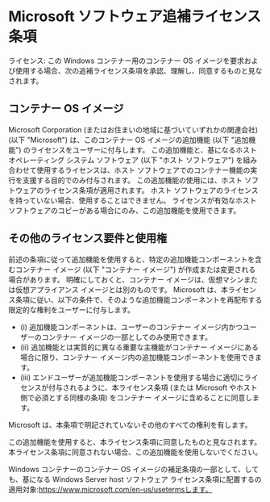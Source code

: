 
# <a name="microsoft-software-supplemental-license-terms"></a>Microsoft ソフトウェア追補ライセンス条項

ライセンス: この Windows コンテナー用のコンテナー OS イメージを要求および使用する場合、次の追補ライセンス条項を承認、理解し、同意するものと見なされます。

## <a name="container-os-image"></a>コンテナー OS イメージ 

Microsoft Corporation (またはお住まいの地域に基づいていずれかの関連会社) (以下 "Microsoft") は、このコンテナー OS イメージの追加機能 (以下 "追加機能") のライセンスをユーザーに付与します。 この追加機能と、基になるホスト オペレーティング システム ソフトウェア (以下 "ホスト ソフトウェア") を組み合わせて使用するライセンスは、ホスト ソフトウェアでのコンテナー機能の実行を支援する目的でのみ付与されます。  この追加機能の使用には、ホスト ソフトウェアのライセンス条項が適用されます。 ホスト ソフトウェアのライセンスを持っていない場合、使用することはできません。 ライセンスが有効なホスト ソフトウェアのコピーがある場合にのみ、この追加機能を使用できます。

## <a name="additional-licensing-requirements-andor-use-rights"></a>その他のライセンス要件と使用権 

前述の条項に従って追加機能を使用すると、特定の追加機能コンポーネントを含むコンテナー イメージ (以下 "コンテナー イメージ") が作成または変更される場合があります。 明確にしておくと、コンテナー イメージは、仮想マシンまたは仮想アプライアンス イメージとは別のものです。  Microsoft は、本ライセンス条項に従い、以下の条件で、そのような追加機能コンポーネントを再配布する限定的な権利をユーザーに付与します。

* (i) 追加機能コンポーネントは、ユーザーのコンテナー イメージ内かつユーザーのコンテナー イメージの一部としてのみ使用できます。
* (ii) 追加機能とは実質的に異なる重要な主機能がコンテナー イメージにある場合に限り、コンテナー イメージ内の追加機能コンポーネントを使用できます。 
* (iii) エンドユーザーが追加機能コンポーネントを使用する場合に適切にライセンスが付与されるように、本ライセンス条項 (または Microsoft やホスト側で必須とする同様の条項) をコンテナー イメージに含めることに同意します。

Microsoft は、本条項で明記されていないその他のすべての権利を有します。

この追加機能を使用すると、本ライセンス条項に同意したものと見なされます。 本ライセンス条項に同意されない場合、この追加機能を使用しないでください。

Windows コンテナーのコンテナー OS イメージの補足条項の一部として、しても、基になる Windows Server host ソフトウェア ライセンス条項に配置するの適用対象:https://www.microsoft.com/en-us/usetermsします。  
